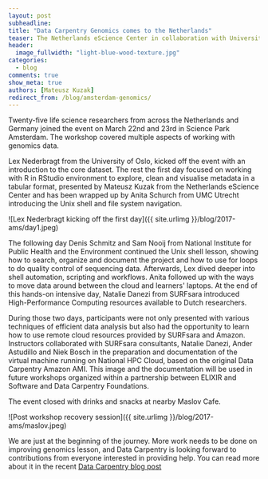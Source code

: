 ```yaml
---
layout: post
subheadline:
title: "Data Carpentry Genomics comes to the Netherlands"
teaser: The Netherlands eScience Center in collaboration with University Medical Center Utrecht, SURFsara and DTL/ELIXIR-NL organized one of the first Data Carpentry Genomics workshops in Europe.
header:
  image_fullwidth: "light-blue-wood-texture.jpg"
categories:
  - blog
comments: true
show_meta: true
authors: [Mateusz Kuzak]
redirect_from: /blog/amsterdam-genomics/
---
```


Twenty-five life science researchers from across the Netherlands
and Germany joined the event on March 22nd and 23rd in Science Park
Amsterdam. The workshop covered multiple aspects of working with
genomics data.

Lex Nederbragt from the University of Oslo, kicked off the event
with an introduction to the core dataset. The rest the first day
focused on working with R in RStudio environment to explore, clean
and visualise metadata in a tabular format, presented by Mateusz Kuzak
from the Netherlands eScience Center and has been wrapped up by Anita
Schurch from UMC Utrecht introducing the Unix shell and file system
navigation.

![Lex Nederbragt kicking off the first day]({{ site.urlimg }}/blog/2017-ams/day1.jpeg)

The following day Denis Schmitz and Sam Nooij from National Institute
for Public Health and the Environment continued the Unix shell lesson,
showing how to search, organize and document the project and how to
use for loops to do quality control of sequencing data.  Afterwards,
Lex dived deeper into shell automation, scripting and workflows.
Anita followed up with the ways to move data around between the cloud
and learners' laptops. At the end of this hands-on intensive day,
Natalie Danezi from SURFsara introduced High-Performance Computing
resources available to Dutch researchers.

During those two days, participants were not only presented with
various techniques of efficient data analysis but also had the
opportunity to learn how to use remote cloud resources provided by
SURFsara and Amazon. Instructors collaborated with SURFsara
consultants, Natalie Danezi, Ander Astudillo and Niek Bosch in the
preparation and documentation of the virtual machine running on
National HPC Cloud, based on the original Data Carpentry Amazon AMI.
This image and the documentation will be used in future workshops
organized within a partnership between ELIXIR and Software and Data
Carpentry Foundations.

The event closed with drinks and snacks at nearby Maslov Cafe.

![Post workshop recovery session]({{ site.urlimg }}/blog/2017-ams/maslov.jpeg)

We are just at the beginning of the journey. More work needs to be
done on improving genomics lesson, and Data Carpentry is looking
forward to contributions from everyone interested in providing help.
You can read more about it in the recent [Data Carpentry blog post](http://www.datacarpentry.org/blog/genomics-lessons/)
